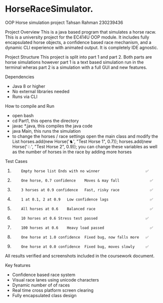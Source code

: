 # HorseRaceSimulator.
OOP Horse simulation project Tahsan Rahman 230239436

Project Overview
This is a java based program that simulates a horse racw. This is a university project for the EC414U OOP module.
It includes fully encapsulated horse objects, a confidence based race mechanism, and a dynamic CLI experience with animated output. It is completely IDE agnostic.

Project Structure
This project is split into part 1 and part 2. Both parts are horse simulations however part 1 is a text based simulation run in the terminal wheras part 2 is a simulation with a full GUI and new features.

Dependencies
- Java 8 or higher
- No external libraries needed
- Runs via CLI

How to compile and Run
- open bash
- cd Part1, this opens the directory
- javac *.java, this compiles the java code
- java Main, this runs the simulation
- to change the horses / race settings open the main class and modify the List<Horses>
  horses.add(new Horse('♞', "Test Horse 1", 0.7));
  horses.add(new Horse('♘', "Test Horse 2", 0.9));
  you can change these variables as well as the number of horses in the race by adding more horses

Test Cases
1.	       Empty horse list	Ends with no winner                     ✅
2.	       One horse, 0.7 confidence	Moves & may fall              ✅
3.	       3 horses at 0.9 confidence	Fast, risky race              ✅
4.	       1 at 0.1, 2 at 0.9	Low confidence lags                   ✅
5.	       All horses at 0.6	Balanced race                         ✅
6.	       10 horses at 0.6	Stress test passed                      ✅ 
7.	       100 horses at 0.6	Heavy load passed                     ✅
8.	       One horse at 1.0 confidence	Fixed bug, now falls more   ✅
9.	       One horse at 0.0 confidence	Fixed bug, moves slowly     ✅

All results verified and screenshots included in the coursework document.

Key features
- Confidence based race system
- Visual race lanes using unicode characters
- Dynamic number of of races
- Real time cross platform screen clearing
- Fully encapsulated class design

